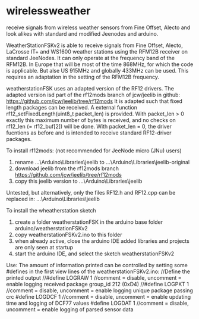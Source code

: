 wirelessweather
===============

receive signals from wireless weather sensors from Fine Offset, Alecto and look alikes with standard and modified Jeenodes and arduino.

WeatherStationFSKv2 is able to receive signals from Fine Offset, Alecto, LaCrosse IT+ and WS1600
weather stations using the RFM12B receiver on standard JeeNodes. It can only operate at the frequency
band of the RFM12B. In Europe that will be most of the time 868MHz, for which the code is applicable.
But alse US 915MHz and globally 433MHz can be used. This requires an adaptation in the setting of the
RFM12B frequency.

weatherstationFSK uses an adapted version of the RF12 drivers.
The adapted version isd part of the rf12mods branch of jcw/jeelib in github:
https://github.com/jcw/jeelib/tree/rf12mods
It is adapted such that fixed length packages can be received.
A external function rf12_setFixedLength(uint8_t packet_len) is provided.
With packet_len > 0 exactly this maximum number of bytes is received, and
no checks on  rf12_len (= rf12_buf[2]) will be done.
With packet_len = 0, the driver fucntions as before and is intended to
receive standard RF12-driver packages.

To install rf12mods: (not recommended for JeeNode micro (JNu) users)
1. rename ...\Arduino\Libraries\jeelib to ...\Arduino\Libraries\jeelib-original
2. download jeelib from the rf12mods branch
      https://github.com/jcw/jeelib/tree/rf12mods
3. copy this jeelib version to ...\Arduino\Libraries\jeelib

Untested, but alternatively, only the files RF12.h and RF12.cpp can be replaced in:
   ...\Arduino\Libraries\jeelib

To install the wheatherstation sketch
1. create a folder weatherstationFSK in the arduino base folder
      arduino/weatherstationFSKv2
2. copy weatherstationFSKv2.ino to this folder
3. when already active, close the arduino IDE
      added libraries and projects are only seen at startup
4. start the arduino IDE, and select the sketch weatherstationFSKv2

Use:
The amount of information printed can be controlled by setting some #defines 
in the first view lines of the weatherstationFSKv2.ino:
    //Define the printed output
    //#define LOGRAW 1 //comment = disable, uncomment = enable logging received package group_id 212 (0xD4)
    //#define LOGPKT 1 //comment = disable, uncomment = enable logging unique package passing crc
    #define LOGDCF 1 //comment = disable, uncomment = enable updating time and logging of DCF77 values
    #define LOGDAT 1 //comment = disable, uncomment = enable logging of parsed sensor data

